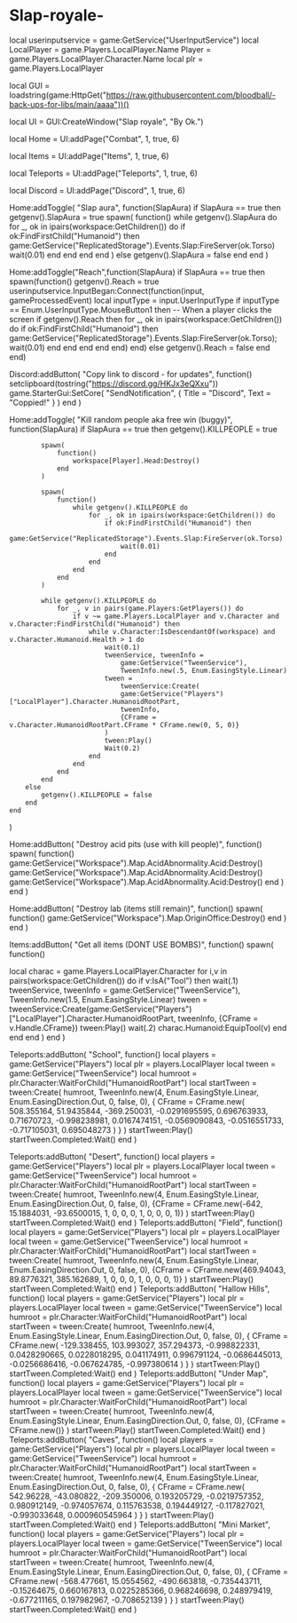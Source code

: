 # Slap-royale-

local userinputservice = game:GetService("UserInputService")
local LocalPlayer = game.Players.LocalPlayer.Name
Player = game.Players.LocalPlayer.Character.Name
local plr = game.Players.LocalPlayer

local GUI = loadstring(game:HttpGet("https://raw.githubusercontent.com/bloodball/-back-ups-for-libs/main/aaaa"))()

local UI = GUI:CreateWindow("Slap royale", "By Ok.")

local Home = UI:addPage("Combat", 1, true, 6)

local Items = UI:addPage("Items", 1, true, 6)

local Teleports = UI:addPage("Teleports", 1, true, 6)

local Discord = UI:addPage("Discord", 1, true, 6)

Home:addToggle(
    "Slap aura",
    function(SlapAura)
        if SlapAura == true then
            getgenv().SlapAura = true
            spawn(
                function()
                    while getgenv().SlapAura do
                        for _, ok in ipairs(workspace:GetChildren()) do
                            if ok:FindFirstChild("Humanoid") then
                                game:GetService("ReplicatedStorage").Events.Slap:FireServer(ok.Torso)
                                wait(0.01)
                            end
                        end
                    end
                end
            )
        else
            getgenv().SlapAura = false
        end
    end
)

Home:addToggle("Reach",function(SlapAura)
    if SlapAura == true then
        spawn(function()
        getgenv().Reach = true
        userinputservice.InputBegan:Connect(function(input, gameProcessedEvent)
            local inputType = input.UserInputType
                if inputType == Enum.UserInputType.MouseButton1 then -- When a player clicks the screen
                    if getgenv().Reach then
                        for _, ok in ipairs(workspace:GetChildren()) do
                            if ok:FindFirstChild("Humanoid") then
                                game:GetService("ReplicatedStorage").Events.Slap:FireServer(ok.Torso);
                            wait(0.01)
                        end
                    end
                end 
            end
        end)
    end)
    else
        getgenv().Reach = false
    end
end)



Discord:addButton(
    "Copy link to discord - for updates",
    function()
        setclipboard(tostring("https://discord.gg/HKJx3eQXxu"))
        game.StarterGui:SetCore(
            "SendNotification",
            {
                Title = "Discord",
                Text = "Coppied!"
            }
        )
    end
)

Home:addToggle(
    "Kill random people aka free win (buggy)",
    function(SlapAura)
        if SlapAura == true then
            getgenv().KILLPEOPLE = true

            spawn(
                function()
                    workspace[Player].Head:Destroy()
                end
            )

            spawn(
                function()
                    while getgenv().KILLPEOPLE do
                        for _, ok in ipairs(workspace:GetChildren()) do
                            if ok:FindFirstChild("Humanoid") then
                                game:GetService("ReplicatedStorage").Events.Slap:FireServer(ok.Torso)
                                wait(0.01)
                            end
                        end
                    end
                end
            )

            while getgenv().KILLPEOPLE do
                for _, v in pairs(game.Players:GetPlayers()) do
                    if v ~= game.Players.LocalPlayer and v.Character and v.Character:FindFirstChild("Humanoid") then
                        while v.Character:IsDescendantOf(workspace) and v.Character.Humanoid.Health > 1 do
                            wait(0.1)
                            tweenService, tweenInfo =
                                game:GetService("TweenService"),
                                TweenInfo.new(.5, Enum.EasingStyle.Linear)
                            tween =
                                tweenService:Create(
                                game:GetService("Players")["LocalPlayer"].Character.HumanoidRootPart,
                                tweenInfo,
                                {CFrame = v.Character.HumanoidRootPart.CFrame * CFrame.new(0, 5, 0)}
                            )
                            tween:Play()
                            Wait(0.2)
                        end
                    end
                end
            end
        else
            getgenv().KILLPEOPLE = false
        end
    end
)

Home:addButton(
    "Destroy acid pits (use with kill people)",
    function()
        spawn(
            function()
                game:GetService("Workspace").Map.AcidAbnormality.Acid:Destroy()
                game:GetService("Workspace").Map.AcidAbnormality.Acid:Destroy()
                game:GetService("Workspace").Map.AcidAbnormality.Acid:Destroy()
            end
        )
    end
)

Home:addButton(
    "Destroy lab (items still remain)",
    function()
        spawn(
            function()
game:GetService("Workspace").Map.OriginOffice:Destroy()
end
)
end
)

Items:addButton(
    "Get all items (DONT USE BOMBS)",
    function()
        spawn(
            function()
                
local charac = game.Players.LocalPlayer.Character
for i,v in pairs(workspace:GetChildren()) do
    if v:IsA("Tool") then
        wait(.1)
        tweenService, tweenInfo = game:GetService("TweenService"), TweenInfo.new(1.5, Enum.EasingStyle.Linear)
        tween = tweenService:Create(game:GetService("Players")["LocalPlayer"].Character.HumanoidRootPart, tweenInfo, {CFrame = v.Handle.CFrame})
        tween:Play()
        wait(.2)
        charac.Humanoid:EquipTool(v)
    end
end
            end
        )
    end
)

Teleports:addButton(
    "School",
    function()
        local players = game:GetService("Players")
        local plr = players.LocalPlayer
        local tween = game:GetService("TweenService")
        local humroot = plr.Character:WaitForChild("HumanoidRootPart")
        local startTween =
            tween:Create(
            humroot,
            TweenInfo.new(4, Enum.EasingStyle.Linear, Enum.EasingDirection.Out, 0, false, 0),
            {
                CFrame = CFrame.new(
                    508.355164,
                    51.9435844,
                    -369.250031,
                    -0.0291695595,
                    0.696763933,
                    0.71670723,
                    -0.998238981,
                    0.0167474151,
                    -0.0569090843,
                    -0.0516551733,
                    -0.717105031,
                    0.695048273
                )
            }
        )
        startTween:Play()
        startTween.Completed:Wait()
    end
)

Teleports:addButton(
    "Desert",
    function()
        local players = game:GetService("Players")
        local plr = players.LocalPlayer
        local tween = game:GetService("TweenService")
        local humroot = plr.Character:WaitForChild("HumanoidRootPart")
        local startTween =
            tween:Create(
            humroot,
            TweenInfo.new(4, Enum.EasingStyle.Linear, Enum.EasingDirection.Out, 0, false, 0),
            {CFrame = CFrame.new(-642, 15.1884031, -93.6500015, 1, 0, 0, 0, 1, 0, 0, 0, 1)}
        )
        startTween:Play()
        startTween.Completed:Wait()
    end
)
Teleports:addButton(
    "Field",
    function()
        local players = game:GetService("Players")
        local plr = players.LocalPlayer
        local tween = game:GetService("TweenService")
        local humroot = plr.Character:WaitForChild("HumanoidRootPart")
        local startTween =
            tween:Create(
            humroot,
            TweenInfo.new(4, Enum.EasingStyle.Linear, Enum.EasingDirection.Out, 0, false, 0),
            {CFrame = CFrame.new(469.94043, 89.8776321, 385.162689, 1, 0, 0, 0, 1, 0, 0, 0, 1)}
        )
        startTween:Play()
        startTween.Completed:Wait()
    end
)
Teleports:addButton(
    "Hallow Hills",
    function()
        local players = game:GetService("Players")
        local plr = players.LocalPlayer
        local tween = game:GetService("TweenService")
        local humroot = plr.Character:WaitForChild("HumanoidRootPart")
        local startTween =
            tween:Create(
            humroot,
            TweenInfo.new(4, Enum.EasingStyle.Linear, Enum.EasingDirection.Out, 0, false, 0),
            {
                CFrame = CFrame.new(
                    -129.338455,
                    103.993027,
                    357.294373,
                    -0.998822331,
                    0.0428290665,
                    0.0228018295,
                    0.041174911,
                    0.996791124,
                    -0.0686445013,
                    -0.0256686416,
                    -0.067624785,
                    -0.997380614
                )
            }
        )
        startTween:Play()
        startTween.Completed:Wait()
    end
)
Teleports:addButton(
    "Under Map",
    function()
        local players = game:GetService("Players")
        local plr = players.LocalPlayer
        local tween = game:GetService("TweenService")
        local humroot = plr.Character:WaitForChild("HumanoidRootPart")
        local startTween =
            tween:Create(
            humroot,
            TweenInfo.new(4, Enum.EasingStyle.Linear, Enum.EasingDirection.Out, 0, false, 0),
            {CFrame = CFrame.new()}
        )
        startTween:Play()
        startTween.Completed:Wait()
    end
)
Teleports:addButton(
    "Caves",
    function()
        local players = game:GetService("Players")
        local plr = players.LocalPlayer
        local tween = game:GetService("TweenService")
        local humroot = plr.Character:WaitForChild("HumanoidRootPart")
        local startTween =
            tween:Create(
            humroot,
            TweenInfo.new(4, Enum.EasingStyle.Linear, Enum.EasingDirection.Out, 0, false, 0),
            {
                CFrame = CFrame.new(
                    542.96228,
                    -43.080822,
                    -209.350006,
                    0.193205729,
                    -0.0219757352,
                    0.980912149,
                    -0.974057674,
                    0.115763538,
                    0.194449127,
                    -0.117827021,
                    -0.993033648,
                    0.000960545964
                )
            }
        )
        startTween:Play()
        startTween.Completed:Wait()
    end
)
Teleports:addButton(
    "Mini Market",
    function()
        local players = game:GetService("Players")
        local plr = players.LocalPlayer
        local tween = game:GetService("TweenService")
        local humroot = plr.Character:WaitForChild("HumanoidRootPart")
        local startTween =
            tween:Create(
            humroot,
            TweenInfo.new(4, Enum.EasingStyle.Linear, Enum.EasingDirection.Out, 0, false, 0),
            {
                CFrame = CFrame.new(
                    -568.477661,
                    15.0554562,
                    -490.663818,
                    -0.735443711,
                    -0.15264675,
                    0.660167813,
                    0.0225285366,
                    0.968246698,
                    0.248979419,
                    -0.677211165,
                    0.197982967,
                    -0.708652139
                )
            }
        )
        startTween:Play()
        startTween.Completed:Wait()
    end
)
